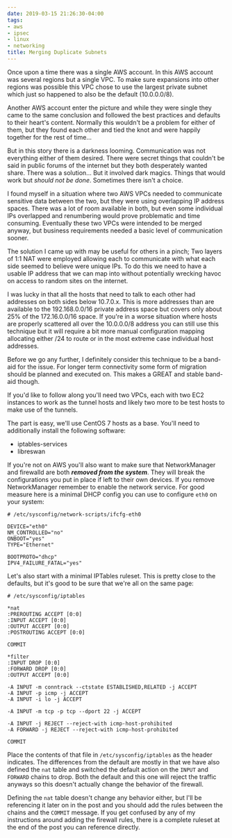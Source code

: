 ```yaml
---
date: 2019-03-15 21:26:30-04:00
tags:
- aws
- ipsec
- linux
- networking
title: Merging Duplicate Subnets
---
```


Once upon a time there was a single AWS account. In this AWS account was
several regions but a single VPC. To make sure expansions into other regions
was possible this VPC chose to use the largest private subnet which just so
happened to also be the default (10.0.0.0/8).

Another AWS account enter the picture and while they were single they came to
the same conclusion and followed the best practices and defaults to their
heart's content. Normally this wouldn't be a problem for either of them, but
they found each other and tied the knot and were happily together for the rest
of time...

But in this story there is a darkness looming. Communication was not everything
either of them desired. There were secret things that couldn't be said in
public forums of the internet but they both desperately wanted share. There was
a solution... But it involved dark magics. Things that would work but *should not
be done*. Sometimes there isn't a choice.

I found myself in a situation where two AWS VPCs needed to communicate
sensitive data between the two, but they were using overlapping IP address
spaces. There was a lot of room available in both, but even some individual IPs
overlapped and renumbering would prove problematic and time consuming.
Eventually these two VPCs were intended to be merged anyway, but business
requirements needed a basic level of communication sooner.

The solution I came up with may be useful for others in a pinch; Two layers of
1:1 NAT were employed allowing each to communicate with what each side seemed
to believe were unique IPs. To do this we need to have a usable IP address that
we can map into without potentially wrecking havoc on access to random sites on
the internet.

I was lucky in that all the hosts that need to talk to each other had addresses
on both sides below 10.7.0.x. This is more addresses than are available to the
192.168.0.0/16 private address space but covers only about 25% of the
172.16.0.0/16 space. If you're in a worse situation where hosts are properly
scattered all over the 10.0.0.0/8 address you can still use this technique but
it will require a bit more manual configuration mapping allocating either /24
to route or in the most extreme case individual host addresses.

Before we go any further, I definitely consider this technique to be a band-aid
for the issue. For longer term connectivity some form of migration should be
planned and executed on. This makes a GREAT and stable band-aid though.

If you'd like to follow along you'll need two VPCs, each with two EC2 instances
to work as the tunnel hosts and likely two more to be test hosts to make use of
the tunnels.

The part is easy, we'll use CentOS 7 hosts as a base. You'll need to
additionally install the following software:

* iptables-services
* libreswan

If you're not on AWS you'll also want to make sure that NetworkManager and
firewalld are both ***removed from the system***. They will break the
configurations you put in place if left to their own devices. If you remove
NetworkManager remember to enable the network service. For good measure here is
a minimal DHCP config you can use to configure `eth0` on your system:

```
# /etc/sysconfig/network-scripts/ifcfg-eth0

DEVICE="eth0"
NM_CONTROLLED="no"
ONBOOT="yes"
TYPE="Ethernet"

BOOTPROTO="dhcp"
IPV4_FAILURE_FATAL="yes"
```

Let's also start with a minimal IPTables ruleset. This is pretty close to the
defaults, but it's good to be sure that we're all on the same page:

```
# /etc/sysconfig/iptables

*nat
:PREROUTING ACCEPT [0:0]
:INPUT ACCEPT [0:0]
:OUTPUT ACCEPT [0:0]
:POSTROUTING ACCEPT [0:0]

COMMIT

*filter
:INPUT DROP [0:0]
:FORWARD DROP [0:0]
:OUTPUT ACCEPT [0:0]

-A INPUT -m conntrack --ctstate ESTABLISHED,RELATED -j ACCEPT
-A INPUT -p icmp -j ACCEPT
-A INPUT -i lo -j ACCEPT

-A INPUT -m tcp -p tcp --dport 22 -j ACCEPT

-A INPUT -j REJECT --reject-with icmp-host-prohibited
-A FORWARD -j REJECT --reject-with icmp-host-prohibited

COMMIT
```

Place the contents of that file in `/etc/sysconfig/iptables` as the header
indicates. The differences from the default are mostly in that we have also
defined the `nat` table and switched the default action on the `INPUT` and
`FORWARD` chains to drop. Both the default and this one will reject the traffic
anyways so this doesn't actually change the behavior of the firewall.

Defining the `nat` table doesn't change any behavior either, but I'll be
referencing it later on in the post and you should add the rules between the
chains and the `COMMIT` message. If you get confused by any of my instructions
around adding the firewall rules, there is a complete ruleset at the end of the
post you can reference directly.
